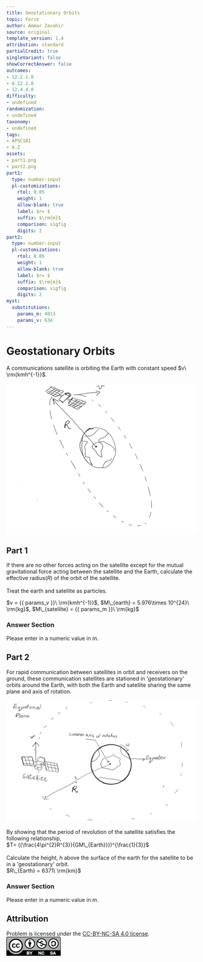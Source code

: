 ```yaml
---
title: Geostationary Orbits
topic: Force
author: Ammar Zavahir
source: original
template_version: 1.4
attribution: standard
partialCredit: true
singleVariant: false
showCorrectAnswer: false
outcomes:
- 12.2.1.0
- 6.12.2.0
- 12.4.4.0
difficulty:
- undefined
randomization:
- undefined
taxonomy:
- undefined
tags:
- APSC181
- A.Z
assets:
- part1.png
- part2.png
part1:
  type: number-input
  pl-customizations:
    rtol: 0.05
    weight: 1
    allow-blank: true
    label: $r= $
    suffix: $\rm{m}$
    comparison: sigfig
    digits: 2
part2:
  type: number-input
  pl-customizations:
    rtol: 0.05
    weight: 1
    allow-blank: true
    label: $r= $
    suffix: $\rm{m}$
    comparison: sigfig
    digits: 2
myst:
  substitutions:
    params_m: 4013
    params_v: 634
---
```

# Geostationary Orbits
A communications satellite is orbiting the Earth with constant speed $v\ \rm{kmh^{-1}}$.

<img src="part1.png" width=600>

## Part 1

If there are no other forces acting on the satellite except for the mutual gravitational force acting between the satellite and the Earth, calculate the effective radius($R$) of the orbit of the satellite.<br><br> Treat the earth and satellite as particles.

$v = {{ params_v }}\ \rm{kmh^{-1}}$, $M\_{earth} = 5.976\times 10^{24}\ \rm{kg}$, $M\_{satellite} = {{ params_m }}\ \rm{kg}$

### Answer Section

Please enter in a numeric value in m.

## Part 2

For rapid communication between satellites in orbit and receivers on the ground, these communication satellites are stationed in 'geostationary' orbits around the Earth, with both the Earth and satellite sharing the same plane and axis of rotation.

<img src="part2.png" width=600>

By showing that the period of revolution of the satellite satisfies the following relationship,
<br>
$T= ({\frac{4\pi^{2}R^{3}}{GM\_{Earth}}})^{\frac{1}{3}}$
<br>
<br>
Calculate the height, $h$ above the surface of the earth for the satellite to be in a 'geostationary' orbit.
<br>
$R\_{Earth} = 6371\ \rm{km}$

### Answer Section

Please enter in a numeric value in m.

## Attribution

Problem is licensed under the [CC-BY-NC-SA 4.0 license](https://creativecommons.org/licenses/by-nc-sa/4.0/).<br> ![The Creative Commons 4.0 license requiring attribution-BY, non-commercial-NC, and share-alike-SA license.](https://raw.githubusercontent.com/firasm/bits/master/by-nc-sa.png)